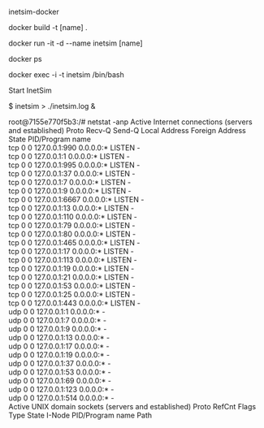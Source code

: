inetsim-docker

docker build -t [name] .

docker run -it -d --name inetsim [name]

docker ps

docker exec -i -t inetsim /bin/bash

Start InetSim

$ inetsim > ./inetsim.log &



root@7155e770f5b3:/# netstat -anp
Active Internet connections (servers and established)
Proto Recv-Q Send-Q Local Address           Foreign Address         State       PID/Program name    
tcp        0      0 127.0.0.1:990           0.0.0.0:*               LISTEN      -                   
tcp        0      0 127.0.0.1:1             0.0.0.0:*               LISTEN      -                   
tcp        0      0 127.0.0.1:995           0.0.0.0:*               LISTEN      -                   
tcp        0      0 127.0.0.1:37            0.0.0.0:*               LISTEN      -                   
tcp        0      0 127.0.0.1:7             0.0.0.0:*               LISTEN      -                   
tcp        0      0 127.0.0.1:9             0.0.0.0:*               LISTEN      -                   
tcp        0      0 127.0.0.1:6667          0.0.0.0:*               LISTEN      -                   
tcp        0      0 127.0.0.1:13            0.0.0.0:*               LISTEN      -                   
tcp        0      0 127.0.0.1:110           0.0.0.0:*               LISTEN      -                   
tcp        0      0 127.0.0.1:79            0.0.0.0:*               LISTEN      -                   
tcp        0      0 127.0.0.1:80            0.0.0.0:*               LISTEN      -                   
tcp        0      0 127.0.0.1:465           0.0.0.0:*               LISTEN      -                   
tcp        0      0 127.0.0.1:17            0.0.0.0:*               LISTEN      -                   
tcp        0      0 127.0.0.1:113           0.0.0.0:*               LISTEN      -                   
tcp        0      0 127.0.0.1:19            0.0.0.0:*               LISTEN      -                   
tcp        0      0 127.0.0.1:21            0.0.0.0:*               LISTEN      -                   
tcp        0      0 127.0.0.1:53            0.0.0.0:*               LISTEN      -                   
tcp        0      0 127.0.0.1:25            0.0.0.0:*               LISTEN      -                   
tcp        0      0 127.0.0.1:443           0.0.0.0:*               LISTEN      -                   
udp        0      0 127.0.0.1:1             0.0.0.0:*                           -                   
udp        0      0 127.0.0.1:7             0.0.0.0:*                           -                   
udp        0      0 127.0.0.1:9             0.0.0.0:*                           -                   
udp        0      0 127.0.0.1:13            0.0.0.0:*                           -                   
udp        0      0 127.0.0.1:17            0.0.0.0:*                           -                   
udp        0      0 127.0.0.1:19            0.0.0.0:*                           -                   
udp        0      0 127.0.0.1:37            0.0.0.0:*                           -                   
udp        0      0 127.0.0.1:53            0.0.0.0:*                           -                   
udp        0      0 127.0.0.1:69            0.0.0.0:*                           -                   
udp        0      0 127.0.0.1:123           0.0.0.0:*                           -                   
udp        0      0 127.0.0.1:514           0.0.0.0:*                           -                   
Active UNIX domain sockets (servers and established)
Proto RefCnt Flags       Type       State         I-Node   PID/Program name     Path


